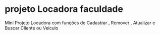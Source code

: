 # projeto Locadora faculdade

Mini Projeto Locadora com funções de Cadastrar , Remover , Atualizar e Buscar Cliente ou Veiculo
